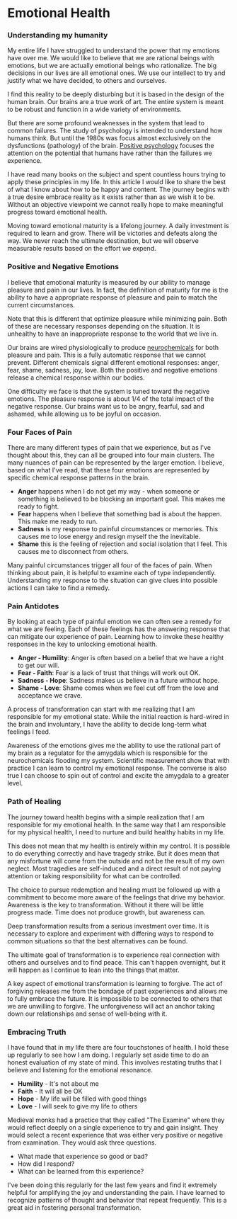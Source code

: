 # Emotional Health

### Understanding my humanity

My entire life I have struggled to understand the power that my emotions have
over me. We would like to believe that we are rational beings with emotions, but
we are actually emotional beings who rationalize.  The big decisions in our
lives are all emotional ones.  We use our intellect to try and justify what we
have decided, to others and ourselves.  

I find this reality to be deeply disturbing but it is based in the design of the
human brain.  Our brains are a true work of art.  The entire system is meant to
be robust and function in a wide variety of environments.

But there are some profound weaknesses in the system that lead to common
failures.  The study of psychology is intended to understand how humans think. 
But until the 1980s was focus almost exclusively on the dysfunctions (pathology)
of the brain.  [Positive
psychology](https://en.wikipedia.org/wiki/Positive_psychology) focuses the
attention on the potential that humans have rather than the failures we
experience.

I have read many books on the subject and spent countless hours trying to apply
these principles in my life.  In this article I would like to share the best of
what I know about how to be happy and content.  The journey begins with a true
desire embrace reality as it exists rather than as we wish it to be.  Without an
objective viewpoint we cannot really hope to make meaningful progress toward
emotional health.

Moving toward emotional maturity is a lifelong journey.  A daily investment is
required to learn and grow.  There will be victories and defeats along the way. 
We never reach the ultimate destination, but we will observe measurable results
based on the effort we expend.


### Positive and Negative Emotions

I believe that emotional maturity is measured by our ability to manage pleasure
and pain in our lives.  In fact, the definition of maturity for me is the
ability to have a appropriate response of pleasure and pain to match the current
circumstances.

Note that this is different that optimize pleasure while minimizing pain.  Both
of these are necessary responses depending on the situation.  It is unhealthy to
have an inappropriate response to the world that we live in.

Our brains are wired physiologically to produce
[neurochemicals](https://www.dana.org/article/neurotransmitters/) for both
pleasure and pain.  This is a fully automatic response that we cannot prevent.
Different chemicals signal different emotional responses: anger, fear, shame,
sadness, joy, love.  Both the positive and negative emotions release a chemical
response within our bodies.

One difficulty we face is that the system is tuned toward the negative emotions.
 The pleasure response is about 1/4 of the total impact of the negative
response.  Our brains want us to be angry, fearful, sad and ashamed, while
allowing us to be joyful on occasion.


### Four Faces of Pain

There are many different types of pain that we experience, but as I've thought
about this, they can all be grouped into four main clusters.  The many nuances
of pain can be represented by the larger emotion. I believe, based on what I've
read, that these four emotions are represented by specific chemical response
patterns in the brain.

* **Anger** happens when I do not get my way - when someone or something is
believed to be blocking an important goal.  This makes me ready to fight.
* **Fear** happens when I believe that something bad is about the happen.  This
make me ready to run.
* **Sadness** is my response to painful circumstances or memories.  This causes me
to lose energy and resign myself the the inevitable.
* **Shame** this is the feeling of rejection and social isolation that I feel. 
This causes me to disconnect from others.

Many painful circumstances trigger all four of the faces of pain.  When thinking
about pain, it is helpful to examine each of type independently.  Understanding
my response to the situation can give clues into possible actions I can take to
find a remedy.


### Pain Antidotes

By looking at each type of painful emotion we can often see a remedy for what we
are feeling.  Each of these feelings has the answering response that can
mitigate our experience of pain.  Learning how to invoke these healthy responses
in the key to unlocking emotional health.

- **Anger - Humility**:  Anger is often based on a belief that we have a right to get our will.
- **Fear - Faith**:  Fear is a lack of trust that things will work out OK.
- **Sadness - Hope**: Sadness makes us believe in a future without hope.
- **Shame - Love**: Shame comes when we feel cut off from the love and acceptance we crave.

A process of transformation can start with me realizing that I am responsible
for my emotional state.  While the initial reaction is hard-wired in the brain
and involuntary, I have the ability to decide long-term what feelings I feed.  

Awareness of the emotions gives me the ability to use the rational part of my
brain as a regulator for the amygdala which is responsible for the
neurochemicals flooding my system. Scientific measurement show that with
practice I can learn to control my emotional response.  The converse is also
true I can choose to spin out of control and excite the amygdala to a greater
level.


### Path of Healing

The journey toward health begins with a simple realization that I am responsible
for my emotional health.  In the same way that I am responsible for my physical
health, I need to nurture and build healthy habits in my life.

This does not mean that my health is entirely within my control.  It is possible
to do everything correctly and have tragedy strike. But it does mean that any
misfortune will come from the outside and not be the result of my own neglect. 
Most tragedies are self-induced and a direct result of not paying attention or
taking responsibility for what can be controlled.

The choice to pursue redemption and healing must be followed up with a
commitment to become more aware of the feelings that drive my behavior. 
Awareness is the key to transformation.  Without it there will be little
progress made.  Time does not produce growth, but awareness can.

Deep transformation results from a serious investment over time.  It is
necessary to explore and experiment with differing ways to respond to common
situations so that the best  alternatives can be found.

The ultimate goal of transformation is to experience real connection with others
and ourselves and to find peace. This can't happen overnight, but it will happen
as I continue to lean into the things that matter.

A key aspect of emotional transformation is learning to forgive.   The act of
forgiving releases me from the bondage of past experiences and allows me to
fully embrace the future.  It is impossible to be connected to others that we
are unwilling to forgive.    The unforgiveness will act an anchor taking down
our relationships and sense of well-being with it.


### Embracing Truth

I have found that in my life there are four touchstones of health.  I hold these
up regularly to see how I am doing. I regularly set aside time to do an honest
evaluation of my state of mind.  This involves restating truths that I believe
and listening for the emotional resonance.

- **Humility** - It's not about me
- **Faith** - It will all be OK
- **Hope** - My life will be filled with good things
- **Love** - I will seek to give my life to others

Medieval monks had a practice that they called "The Examine" where they would
reflect deeply on a single experience to try and gain insight.  They would
select a recent experience that was either very positive or negative from
examination.  They would ask three questions.

- What made that experience so good or bad?
- How did I respond?
- What can be learned from this experience?

I've been doing this regularly for the last few years and find it extremely
helpful for amplifying the joy and understanding the pain.  I have learned to
recognize patterns of thought and behavior that repeat frequently.  This is a
great aid in fostering personal transformation.


